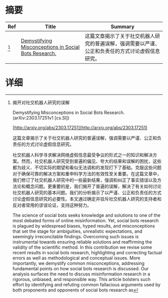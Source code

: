 # 摘要

| Ref | Title | Summary |
| --- | --- | --- |
| [^1] | [Demystifying Misconceptions in Social Bots Research.](http://arxiv.org/abs/2303.17251) | 这篇文章揭示了关于社交机器人研究的普遍误解，强调需要以严谨、公正和负责任的方式讨论虚假信息研究。 |

# 详细

[^1]: 揭开对社交机器人研究的误解

    Demystifying Misconceptions in Social Bots Research. (arXiv:2303.17251v1 [cs.SI])

    [http://arxiv.org/abs/2303.17251](http://arxiv.org/abs/2303.17251)

    这篇文章揭示了关于社交机器人研究的普遍误解，强调需要以严谨、公正和负责任的方式讨论虚假信息研究。

    

    社交机器人科学寻求解决网络虚假信息最受争议的形式之一的知识和解决方案。然而，社交机器人研究受到普遍的偏见、夸大的结果和误解的困扰，这些都为歧义、不切实际的期望和看似无法调和的发现打下了基础。克服这些问题对于确保可靠的解决方案和重申科学方法的有效性至关重要。在这篇文章中，我们修订了社交机器人研究中的一些最新结果，强调和纠正了事实错误以及方法论和概念问题。更重要的是，我们揭开了普遍的误解，解决了有关如何讨论社交机器人研究的基本问题。我们的分析揭示了以严谨、公正和负责任的方式讨论虚假信息研究的必要性。本文通过确定并驳斥社交机器人研究的支持者和反对者常用的谬误论证，支持这种努力。

    The science of social bots seeks knowledge and solutions to one of the most debated forms of online misinformation. Yet, social bots research is plagued by widespread biases, hyped results, and misconceptions that set the stage for ambiguities, unrealistic expectations, and seemingly irreconcilable findings. Overcoming such issues is instrumental towards ensuring reliable solutions and reaffirming the validity of the scientific method. In this contribution we revise some recent results in social bots research, highlighting and correcting factual errors as well as methodological and conceptual issues. More importantly, we demystify common misconceptions, addressing fundamental points on how social bots research is discussed. Our analysis surfaces the need to discuss misinformation research in a rigorous, unbiased, and responsible way. This article bolsters such effort by identifying and refuting common fallacious arguments used by both proponents and opponents of social bots research as
    

